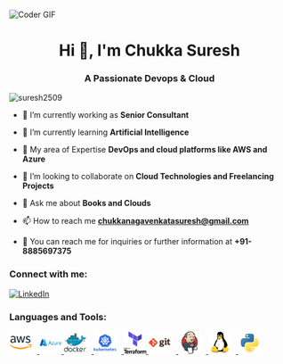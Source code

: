 <br>
<img alt="Coder GIF" height=300 width=900 src="https://cdn.dribbble.com/users/730703/screenshots/6581243/avento.gif" />
<br>
<h1 align="center">Hi 👋, I'm Chukka Suresh</h1>
<h3 align="center">A Passionate Devops & Cloud</h3>

<p align="left"> <img src="https://komarev.com/ghpvc/?username=suresh2509&label=Profile%20views&color=0e75b6&style=flat" alt="suresh2509" /> </p>

- 🔭 I’m currently working as **Senior Consultant**

- 🌱 I’m currently learning **Artificial Intelligence**

- 🤝 My area of Expertise **DevOps and cloud platforms like AWS and Azure**

- 👯 I’m looking to collaborate on **Cloud Technologies and Freelancing Projects**

- 💬 Ask me about **Books and Clouds**

- 📫 How to reach me **chukkanagavenkatasuresh@gmail.com**

- 📱 You can reach me for inquiries or further information at **+91-8885697375**

<h3 align="left">Connect with me:</h3>
<p align="left">
<a href="https://www.linkedin.com/in/chukkasuresh/" target="_blank" rel="noreferrer">
    <img src="https://raw.githubusercontent.com/rahuldkjain/github-profile-readme-generator/master/src/images/icons/Social/linked-in-alt.svg" alt="LinkedIn" width="40" height="40" style="margin-right: 10px;" />
</a>
</p>

<h3 align="left">Languages and Tools:</h3>
<p align="left">
<a href="https://aws.amazon.com/" target="_blank" rel="noreferrer">
    <img src="https://raw.githubusercontent.com/devicons/devicon/master/icons/amazonwebservices/amazonwebservices-original-wordmark.svg" alt="AWS" width="40" height="40" style="margin-right: 10px;" />
</a>
<a href="https://azure.microsoft.com/" target="_blank" rel="noreferrer">
    <img src="https://raw.githubusercontent.com/devicons/devicon/master/icons/azure/azure-original-wordmark.svg" alt="Azure" width="40" height="40" style="margin
</a>
<a href="https://www.docker.com/" target="_blank" rel="noreferrer">
    <img src="https://raw.githubusercontent.com/devicons/devicon/master/icons/docker/docker-original-wordmark.svg" alt="docker" width="40" height="40" style="margin-right: 10px;" />
</a>
<a href="https://kubernetes.io/" target="_blank" rel="noreferrer">
    <img src="https://raw.githubusercontent.com/devicons/devicon/master/icons/kubernetes/kubernetes-plain-wordmark.svg" alt="kubernetes" width="40" height="40" style="margin-right: 10px;" />
</a>
<a href="https://www.terraform.io/" target="_blank" rel="noreferrer">
    <img src="https://raw.githubusercontent.com/devicons/devicon/master/icons/terraform/terraform-original-wordmark.svg" alt="Terraform" width="40" height="40" style="margin-right: 10px
</a>
<a href="https://git-scm.com/" target="_blank" rel="noreferrer">
    <img src="https://raw.githubusercontent.com/devicons/devicon/master/icons/git/git-original-wordmark.svg" alt="Git" width="40" height="40" style="margin-right: 10px;" />
</a>
<a href="https://www.jenkins.io/" target="_blank" rel="noreferrer">
    <img src="https://raw.githubusercontent.com/devicons/devicon/master/icons/jenkins/jenkins-original.svg" alt="Jenkins" width="40" height="40" style="margin-right: 10px;" />
</a>
<a href="https://www.linux.org/" target="_blank" rel="noreferrer">
    <img src="https://raw.githubusercontent.com/devicons/devicon/master/icons/linux/linux-original.svg" alt="linux" width="40" height="40" style="margin-right: 10px;" />
</a>
<a href="https://www.python.org" target="_blank" rel="noreferrer">
    <img src="https://raw.githubusercontent.com/devicons/devicon/master/icons/python/python-original.svg" alt="python" width="40" height="40" style="margin-right: 10px;" />
</a>
</p>
